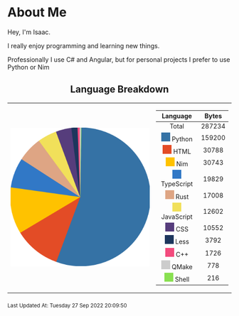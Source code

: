 # About Me

Hey, I'm Isaac.

I really enjoy programming and learning new things.

Professionally I use C# and Angular,
but for personal projects I prefer to use Python or Nim

<span align="center">

## Language Breakdown

</span>

<foreignObject>
<body xmlns="http://www.w3.org/1999/xhtml">
<table align="center">
<tr>
<td>

![Pie Chart](./assets/PieChart.svg "Pie Chart Detailing used languages")


</td>
<td>

|Language|Bytes|
|:-:|:-:|
|Total|287234|
![Python](./assets/Python.svg) Python|159200|
![HTML](./assets/HTML.svg) HTML|30788|
![Nim](./assets/Nim.svg) Nim|30743|
![TypeScript](./assets/TypeScript.svg) TypeScript|19829|
![Rust](./assets/Rust.svg) Rust|17008|
![JavaScript](./assets/JavaScript.svg) JavaScript|12602|
![CSS](./assets/CSS.svg) CSS|10552|
![Less](./assets/Less.svg) Less|3792|
![C++](./assets/C++.svg) C++|1726|
![QMake](./assets/QMake.svg) QMake|778|
![Shell](./assets/Shell.svg) Shell|216|


</td>
</tr>
</table>
</body>
</foreignObject>

<sub>
Last Updated At:
Tuesday 27 Sep 2022 20:09:50

</sub>